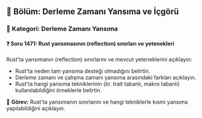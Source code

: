 ## 📘 Bölüm: Derleme Zamanı Yansıma ve İçgörü  
### 🔹 Kategori: Derleme Zamanı Yansıma  
#### ❓ Soru 1471: Rust yansımasının (reflection) sınırları ve yetenekleri

Rust'ta yansımanın (reflection) sınırlarını ve mevcut yeteneklerini açıklayın:

- Rust'ta neden tam yansıma desteği olmadığını belirtin.
- Derleme zamanı ve çalışma zamanı yansıma arasındaki farkları açıklayın.
- Rust'ta hangi yansıma tekniklerinin (ör. trait tabanlı, makro tabanlı) kullanılabildiğini örneklerle belirtin.

🔧 **Görev:** Rust'ta yansımanın sınırlarını ve hangi tekniklerle kısmi yansıma yapılabildiğini açıklayın.
